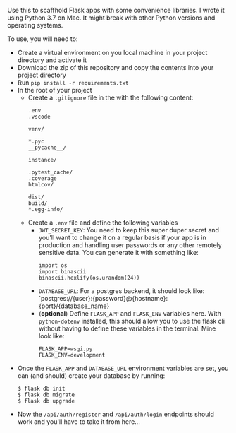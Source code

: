 Use this to scaffhold Flask apps with some convenience libraries. I wrote it using Python 3.7 on Mac. It might break with other Python versions and operating systems.

To use, you will need to:

- Create a virtual environment on you local machine in your project directory and activate it
- Download the zip of this repository and copy the contents into your project directory
- Run `pip install -r requirements.txt`
- In the root of your project
  - Create a `.gitignore` file in the with the following content:
    ```
    .env
    .vscode

    venv/

    *.pyc
    __pycache__/

    instance/

    .pytest_cache/
    .coverage
    htmlcov/

    dist/
    build/
    *.egg-info/
    ```
  - Create a `.env` file and define the following variables
    - `JWT_SECRET_KEY`: You need to keep this super duper secret and you'll want to change it on a regular basis if your app is in production and handling user passwords or any other remotely sensitive data. You can generate it with something like:
      ```
      import os
      import binascii
      binascii.hexlify(os.urandom(24))
      ```
    - `DATABASE_URL`: For a postgres backend, it should look like: `postgres://{user}:{password}@{hostname}:{port}/{database_name}
    - (**optional**) Define `FLASK_APP` and `FLASK_ENV` variables here. With `python-dotenv` installed, this should allow you
    to use the flask cli without having to define these variables in the terminal. Mine look like:
      ```
      FLASK_APP=wsgi.py
      FLASK_ENV=development
      ```
- Once the `FLASK_APP` and `DATABASE_URL` environment variables are set, you can (and should) create your database by running:
  ```
  $ flask db init
  $ flask db migrate
  $ flask db upgrade
  ```
- Now the `/api/auth/register` and `/api/auth/login` endpoints should work and you'll have to take it from here...